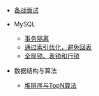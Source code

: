
* [备战面试](./docs/a-1备战面试.md)
  
* MySQL
  * [事务隔离](./docs/MySQL/事务隔离.md)
  * [通过索引优化，避免回表](./docs/MySQL/如何通过索引优化，避免回表.md)
  * [全局锁、表锁和行锁](./docs/MySQL/全局锁、表级锁和行锁.md)
  
* 数据结构与算法
  * [堆排序与TopN算法](./docs/算法/TopK.md)

